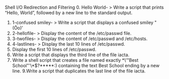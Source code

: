 Shell I/O Redirection and Filtering
0. Hello World- > Write a script that prints “Hello, World”, followed by a new line to the standard output.
1. 1-confused smiley- > Write a script that displays a confused smiley "(Ôo)'
2. 2-hellofile- > Display the content of the /etc/passwd file.
3. 3-twofiles- > Display the content of /etc/passwd and /etc/hosts.
4. 4-lastlines- > Display the last 10 lines of /etc/passwd.
5. Display the first 10 lines of /etc/passwd.
6. Write a script that displays the third line of the file iacta.
7. Write a shell script that creates a file named exactly \*\\'"Best School"\'\\*$\?\*\*\*\*\*:) containing the text Best School ending by a new line.
9.Write a script that duplicates the last line of the file iacta.
